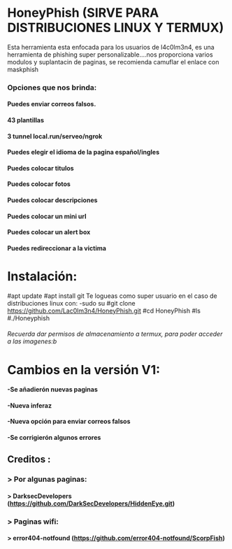 # HoneyPhish (SIRVE PARA DISTRIBUCIONES LINUX Y TERMUX)

Esta herramienta esta enfocada para los usuarios de l4c0lm3n4, es una herramienta de phishing super personalizable....nos proporciona
varios modulos y suplantacin de paginas, se recomienda camuflar el enlace con maskphish

### Opciones que nos brinda:

#### Puedes enviar correos falsos.

#### 43 plantillas

#### 3 tunnel local.run/serveo/ngrok

#### Puedes elegir el idioma de la pagina español/ingles

#### Puedes colocar titulos

#### Puedes colocar fotos

#### Puedes colocar descripciones

#### Puedes colocar un mini url

#### Puedes colocar un alert box 

#### Puedes redireccionar a la victima

# Instalación:

#apt update
#apt install git
Te logueas como super usuario en el caso de distribuciones linux con: -sudo su
#git clone https://github.com/Lac0lm3n4/HoneyPhish.git
#cd HoneyPhish
#ls
#./Honeyphish

###### Recuerda dar permisos de almacenamiento a termux, para poder acceder a las imagenes:b

# Cambios en la versión V1:
#### -Se añadierón nuevas paginas
#### -Nueva inferaz
#### -Nueva opción para enviar correos falsos
#### -Se corrigierón algunos errores

## Creditos :
###  > Por algunas paginas:
#### > DarksecDevelopers (https://github.com/DarkSecDevelopers/HiddenEye.git)
###  > Paginas wifi:
#### > error404-notfound (https://github.com/error404-notfound/ScorpFish)

